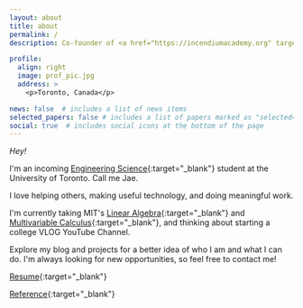 ```yaml
---
layout: about
title: about
permalink: /
description: Co-founder of <a href="https://incendiumacademy.org" target="blank">Incendium Academy</a>. <a href="http://wlmac.ca/macsprogram/" target="blank">MaCS Program</a> Alumni.

profile:
  align: right
  image: prof_pic.jpg
  address: >
    <p>Toronto, Canada</p>

news: false  # includes a list of news items
selected_papers: false # includes a list of papers marked as "selected={true}"
social: true  # includes social icons at the bottom of the page
---
```


*Hey!*

I'm an incoming [Engineering Science](https://engsci.utoronto.ca/program/what-is-engsci/){:target="_blank"} student at the University of Toronto. Call me Jae.

I love helping others, making useful technology, and doing meaningful work.

I'm currently taking MIT's [Linear Algebra](https://ocw.mit.edu/courses/mathematics/18-06sc-linear-algebra-fall-2011/){:target="_blank"} and [Multivariable Calculus](https://ocw.mit.edu/courses/mathematics/18-02sc-multivariable-calculus-fall-2010/index.htm){:target="_blank"},
 and thinking about starting a college VLOG YouTube Channel. 

Explore my blog and projects for a better idea of who I am and what I can do. I'm always looking for new opportunities, so feel free to contact me!


[Resume](assets/pdf/resume.pdf){:target="_blank"}

[Reference](assets/pdf/nya_reference.pdf){:target="_blank"}